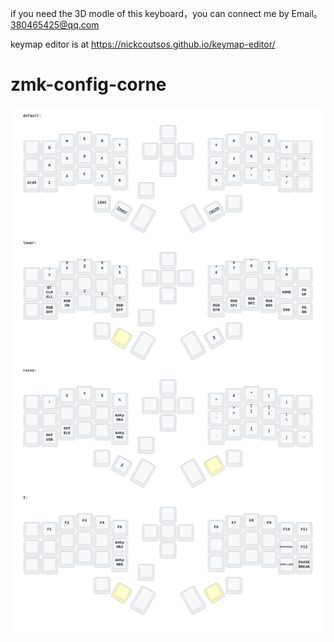 if you  need the 3D modle of this  keyboard，you can  connect me by Email。380465425@qq.com

keymap editor is at https://nickcoutsos.github.io/keymap-editor/

# zmk-config-corne


<img src="keymap-drawer/corne.svg" >

